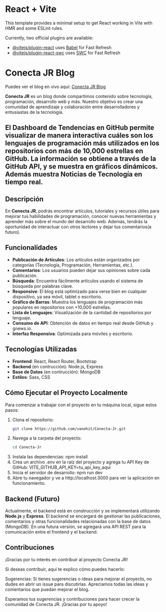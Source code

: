 # React + Vite

This template provides a minimal setup to get React working in Vite with HMR and some ESLint rules.

Currently, two official plugins are available:

- [@vitejs/plugin-react](https://github.com/vitejs/vite-plugin-react/blob/main/packages/plugin-react/README.md) uses [Babel](https://babeljs.io/) for Fast Refresh
- [@vitejs/plugin-react-swc](https://github.com/vitejs/vite-plugin-react-swc) uses [SWC](https://swc.rs/) for Fast Refresh

# Conecta JR Blog

Puedes ver el blog en vivo aquí: [Conecta JR Blog](https://conecta-jr.vercel.app)

**Conecta JR** es un blog donde compartimos contenido sobre tecnología, programación, desarrollo web y más. Nuestro objetivo es crear una comunidad de aprendizaje y colaboración entre desarrolladores y entusiastas de la tecnología.

## **El Dashboard** de Tendencias en GitHub permite visualizar de manera interactiva cuáles son los lenguajes de programación más utilizados en los repositorios con más de 10,000 estrellas en GitHub. La información se obtiene a través de la GitHub API, y se muestra en gráficos dinámicos. Además muestra Noticias de Tecnología en tiempo real.

## Descripción

En **Conecta JR**, podrás encontrar artículos, tutoriales y recursos útiles para mejorar tus habilidades de programación, conocer nuevas herramientas y aprender más sobre el mundo del desarrollo web. Además, tendrás la oportunidad de interactuar con otros lectores y dejar tus comentarios(a futuro).

## Funcionalidades

- **Publicación de Artículos**: Los artículos están organizados por categorías (Tecnología, Programación, Herramientas, etc.).
- **Comentarios**: Los usuarios pueden dejar sus opiniones sobre cada publicación.
- **Búsqueda**: Encuentra fácilmente artículos usando el sistema de búsqueda por palabras clave.
- **Responsive**: El blog está optimizado para verse bien en cualquier dispositivo, ya sea móvil, tablet o escritorio.
- **Gráfico de Barras**: Muestra los lenguajes de programación más populares en repositorios con +10,000 estrellas.
- **Lista de Lenguajes**: Visualización de la cantidad de repositorios por lenguaje.
- **Consumo de API**: Obtención de datos en tiempo real desde GitHub y gnews.io.
- **Interfaz Responsiva**: Optimizada para móviles y escritorio.

## Tecnologías Utilizadas

- **Frontend**: React, React Router, Bootstrap
- **Backend** (en contrucción): Node.js, Express
- **Base de Datos** (en contrucción): MongoDB 
- **Estilos**: Sass, CSS

## Cómo Ejecutar el Proyecto Localmente

Para comenzar a trabajar con el proyecto en tu máquina local, sigue estos pasos:

1. Clona el repositorio:
   ```bash
   git clone https://github.com/vanehit/Conecta-Jr.git

2. Navega a la carpeta del proyecto:
    ```bash
    cd Conecta-Jr
3. Instala las dependencias:
    npm install
4. Crea un archivo .env en la raíz del proyecto y agrega tu API Key de GitHub:
    VITE_GITHUB_API_KEY=tu_api_key_aqui
5. Inicia el servidor de desarrollo:
    npm run dev
6. Abre tu navegador y ve a http://localhost:3000 para ver la aplicación en funcionamiento.


## Backend (Futuro)

Actualmente, el backend está en construcción y se implementará utilizando **Node.js** y **Express**. El backend se encargará de gestionar las publicaciones, comentarios y otras funcionalidades relacionadas con la base de datos (MongoDB). En una futura versión, se agregará una API REST para la comunicación entre el frontend y el backend.


## Contribuciones

¡Gracias por tu interés en contribuir al proyecto Conecta JR!

Si deseas contribuir, aquí te explico cómo puedes hacerlo:

Sugerencias: Si tienes sugerencias o ideas para mejorar el proyecto, no dudes en abrir un issue para discutirlas. Apreciamos todas las ideas y comentarios que puedan mejorar el blog.

Esperamos tus sugerencias y contribuciones para hacer crecer la comunidad de Conecta JR. ¡Gracias por tu apoyo!
